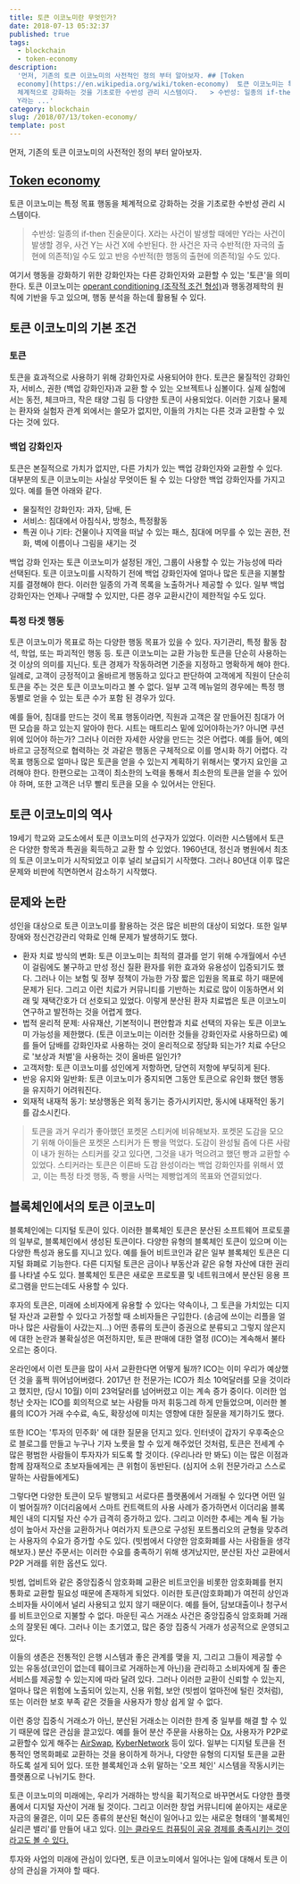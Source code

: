 ```yaml
---
title: 토큰 이코노미란 무엇인가?
date: 2018-07-13 05:32:37
published: true
tags:
  - blockchain
  - token-economy
description:
  '먼저, 기존의 토큰 이코노미의 사전적인 정의 부터 알아보자. ## [Token
  economy](https://en.wikipedia.org/wiki/token-economy)  토큰 이코노미는 특정 목표 행동을
  체계적으로 강화하는 것을 기초로한 수반성 관리 시스템이다.   > 수반성: 일종의 if-then 진술문이다. X라는 사건이 발생할 때에만
  Y라는 ...'
category: blockchain
slug: /2018/07/13/token-economy/
template: post
---
```


먼저, 기존의 토큰 이코노미의 사전적인 정의 부터 알아보자.

## [Token economy](https://en.wikipedia.org/wiki/token-economy)

토큰 이코노미는 특정 목표 행동을 체계적으로 강화하는 것을 기초로한 수반성 관리 시스템이다.

> 수반성: 일종의 if-then 진술문이다. X라는 사건이 발생할 때에만 Y라는 사건이 발생할 경우, 사건 Y는 사건 X에 수반된다. 한 사건은 자극 수반적(한 자극의 출현에 의존적)일 수도 있고 반응 수반적(한 행동의 출현에 의존적)일 수도 있다.

여기서 행동을 강화하기 위한 강화인자는 다른 강화인자와 교환할 수 있는 '토큰'을 의미한다. 토큰 이코노미는 [operant conditioning (조작적 조건 형성)](https://terms.naver.com/entry.nhn?docId=2118698&cid=41991&categoryId=41991)과 행동경제학의 원칙에 기반을 두고 있으며, 행동 분석을 하는데 활용될 수 있다.

## 토큰 이코노미의 기본 조건

### 토큰

토큰을 효과적으로 사용하기 위해 강화인자로 사용되어야 한다. 토큰은 물질적인 강화인자, 서비스, 권한 (백업 강화인자)과 교환 할 수 있는 오브젝트나 심볼이다. 실제 실험에서는 동전, 체크마크, 작은 태양 그림 등 다양한 토큰이 사용되었다. 이러한 기호나 물제는 환자와 실험자 관계 외에서는 쓸모가 없지만, 이들의 가치는 다른 것과 교환할 수 있다는 것에 있다.

### 백업 강화인자

토큰은 본질적으로 가치가 없지만, 다른 가치가 있는 백업 강화인자와 교환할 수 있다. 대부분의 토큰 이코노미는 사실상 무엇이든 될 수 있는 다양한 백업 강화인자를 가지고 있다. 예를 들면 아래와 같다.

- 물질적인 강화인자: 과자, 담배, 돈
- 서비스: 침대에서 아침식사, 방청소, 특정활동
- 특권 이나 기타: 건물이나 지역을 떠날 수 있는 패스, 침대에 머무를 수 있는 권한, 전화, 벽에 이름이나 그림을 새기는 것

백업 강화 인자는 토큰 이코노미가 설정된 개인, 그룹이 사용할 수 있는 가능성에 따라 선택된다. 토큰 이코노미를 시작하기 전에 백업 강화인자에 얼마나 많은 토큰을 지불할지를 결졍해야 한다. 이러한 일종의 가격 목록을 노출하거나 제공할 수 있다. 일부 백업 강화인자는 언제나 구매할 수 있지만, 다른 경우 교환시간이 제한적일 수도 있다.

### 특정 타겟 행동

토큰 이코노미가 목표로 하는 다양한 행동 목표가 있을 수 있다. 자기관리, 특정 활동 참석, 학업, 또는 파괴적인 행동 등. 토큰 이코노미는 교환 가능한 토큰을 단순히 사용하는 것 이상의 의미를 지닌다. 토큰 경제가 작동하려면 기준을 지정하고 명확하게 해야 한다. 일례로, 고객이 긍정적이고 올바르게 행동하고 있다고 판단하여 고객에게 직원이 단순히 토큰을 주는 것은 토큰 이코노미라고 볼 수 없다. 일부 고객 메뉴얼의 경우에는 특정 행동별로 얻을 수 있는 토큰 수가 포함 된 경우가 있다.

예를 들어, 침대를 만드는 것이 목표 행동이라면, 직원과 고객은 잘 만들어진 침대가 어떤 모습을 하고 있는지 알아야 한다. 시트는 매트리스 밑에 있어야하는가? 아니면 쿠션 위에 있어야 하는가? 그러나 이러한 자세한 사양을 만드는 것은 어렵다. 예를 들어, 예의바르고 긍정적으로 협력하는 것 과같은 행동은 구체적으로 이를 명시화 하기 어렵다. 각 목표 행동으로 얼마나 많은 토큰을 얻을 수 있는지 계획하기 위해서는 몇가지 요인을 고려해야 한다. 한편으로는 고객이 최소한의 노력을 통해서 최소한의 토큰을 얻을 수 있어야 하며, 또한 고객은 너무 빨리 토큰을 모을 수 있어서는 안된다.

## 토큰 이코노미의 역사

19세기 학교와 교도소에서 토큰 이코노미의 선구자가 있었다. 이러한 시스템에서 토큰은 다양한 항목과 특권을 획득하고 교환 할 수 있었다. 1960년대, 정신과 병원에서 최초의 토큰 이코노미가 시작되었고 이후 널리 보급되기 시작했다. 그러나 80년대 이후 많은 문제와 비판에 직면하면서 감소하기 시작했다.

## 문제와 논란

성인을 대상으로 토큰 이코노미를 활용하는 것은 많은 비판의 대상이 되었다. 또한 일부 장애와 정신건강관리 악화로 인해 문제가 발생하기도 했다.

- 환자 치료 방식의 변화: 토큰 이코노미는 최적의 결과를 얻기 위해 수개월에서 수년이 걸림에도 불구하고 만성 정신 질환 환자를 위한 효과와 유용성이 입증되기도 했다. 그러나 이는 보험 및 정부 정책이 가능한 가장 짧은 입원을 목표로 하기 때문에 문제가 된다. 그리고 이런 치료가 커뮤니티를 기반하는 치료로 많이 이동하면서 외래 및 재택간호가 더 선호되고 있었다. 이렇게 분산된 환자 치료법은 토큰 이코노미 연구하고 발전하는 것을 어렵게 했다.
- 법적 윤리적 문제: 사유재산, 기본적이니 편안함과 치료 선택의 자유는 토큰 이코노미 가능성을 제한했다. (토큰 이코노미는 이러한 것들을 강화인자로 사용하므로) 예를 들어 담배를 강화인자로 사용하는 것이 윤리적으로 정당화 되는가? 치료 수단으로 '보상과 처벌'을 사용하는 것이 올바른 일인가?
- 고객저항: 토큰 이코노미를 성인에게 저항하면, 당연히 저항에 부딪히게 된다.
- 반응 유지와 일반화: 토큰 이코노미가 중지되면 그동안 토큰으로 유인화 했던 행동을 유지하기 어려워진다.
- 외재적 내재적 동기: 보상행동은 외적 동기는 증가시키지만, 동시에 내재적인 동기를 감소시킨다.

> 토큰을 과거 우리가 좋아했던 포켓몬 스티커에 비유해보자. 포켓몬 도감을 모으기 위해 아이들은 포켓몬 스티커가 든 빵을 먹었다. 도감이 완성될 즘에 다른 사람이 내가 원하는 스티커를 갖고 있다면, 그것을 내가 먹으려고 했던 빵과 교환할 수 있었다. 스티커라는 토큰은 이른바 도감 완성이라는 백업 강화인자를 위해서 였고, 이는 특정 타겟 행동, 즉 빵을 사먹는 제빵업계의 목표와 연결되었다.

## 블록체인에서의 토큰 이코노미

블록체인에는 디지털 토큰이 있다. 이러한 블록체인 토큰은 분산된 소프트웨어 프로토콜의 일부로, 블록체인에서 생성된 토큰이다. 다양한 유형의 블록체인 토큰이 있으며 이는 다양한 특성과 용도를 지니고 있다. 예를 들어 비트코인과 같은 일부 블록체인 토큰은 디지털 화폐로 기능한다. 다른 디지털 토큰은 금이나 부동산과 같은 유형 자산에 대한 권리를 나타낼 수도 있다. 블록체인 토큰은 새로운 프로토콜 및 네트워크에서 분산된 응용 프로그램을 만드는데도 사용할 수 있다.

후자의 토큰은, 미래에 소비자에게 유용할 수 있다는 약속이나, 그 토큰을 가치있는 디지털 자산과 교환할 수 있다고 가정할 때 소비자들은 구입한다. (송금에 쓰이는 리플을 얼마나 많은 사람들이 사갔는지...) 어떤 종류의 토큰이 증권으로 분류되고 그렇지 않은지에 대한 논란과 불확실성은 여전하지만, 토큰 판매에 대한 열정 (ICO)는 계속해서 불타오르는 중이다.

온라인에서 이런 토큰을 많이 사서 교환한다면 어떻게 될까? ICO는 이미 우리가 예상했던 것을 훌쩍 뛰어넘어버렸다. 2017년 한 전문가는 ICO가 최소 10억달러를 모을 것이라고 했지만, (당시 10월) 이미 23억달러를 넘어버렸고 이는 계속 증가 중이다. 이러한 엄청난 숫자는 ICO를 회의적으로 보는 사람들 마저 휘둥그레 하게 만들었으며, 이러한 볼륨의 ICO가 거래 수수료, 속도, 확장성에 미치는 영향에 대한 질문을 제기하기도 했다.

또한 ICO는 '투자의 민주화' 에 대한 질문을 던지고 있다. 인터넷이 갑자기 우후죽순으로 블로그를 만들고 누구나 기자 노릇을 할 수 있게 해주었던 것처럼, 토큰은 전세계 수많은 평범한 사람들이 투자자가 되도록 할 것이다. (우리나라 만 봐도) 이는 많은 이점과 함께 잠재적으로 초보자들에게는 큰 위험이 동반된다. (심지어 소위 전문가라고 스스로 말하는 사람들에게도)

그렇다면 다양한 토큰이 모두 발행되고 서로다른 플랫폼에서 거래될 수 있다면 어떤 일이 벌어질까? 이더리움에서 스마트 컨트랙트의 사용 사례가 증가하면서 이더리움 블록체인 내의 디지털 자산 수가 급격히 증가하고 있다. 그리고 이러한 추세는 계속 될 가능성이 높아서 자산을 교환하거나 여러가지 토큰으로 구성된 포트폴리오의 균형을 맞추려는 사용자의 수요가 증가할 수도 있다. (빗썸에서 다양한 암호화폐를 사는 사람들을 생각해보자.) 분산 주문서는 이러한 수요를 충족하기 위해 생겨났지만, 분산된 자산 교환에서 P2P 거래를 위한 옵션도 있다.

빗썸, 업비트와 같은 중앙집중식 암호화폐 교환은 비트코인을 비롯한 암호화폐를 현지 통화로 교환할 필요성 때문에 존재하게 되었다. 이러한 토큰(암호화폐)가 여전히 상인과 소비자들 사이에서 널리 사용되고 있지 않기 때문이다. 예를 들어, 담보대출이나 청구서를 비트코인으로 지불할 수 없다. 마운틴 곡스 거래소 사건은 중앙집중식 암호화폐 거래소의 잘못된 예다. 그러나 이는 초기였고, 많은 중앙 집중식 거래가 성공적으로 운영되고 있다.

이들의 생존은 전통적인 은행 시스템과 좋은 관계를 맺을 지, 그리고 그들이 제공할 수 있는 유동성(코인이 없는데 훼이크로 거래하는게 아닌)을 관리하고 소비자에게 질 좋은 서비스를 제공할 수 있는지에 따라 달려 있다. 그러나 이러한 교환이 신뢰할 수 있는지, 얼마나 많은 위험에 노출되어 있는지, 신용 위험, 보안 (빗썸이 얼마전에 털린 것처럼), 또는 이러한 보호 부족 같은 것들을 사용자가 항상 쉽게 알 수 없다.

이런 중앙 집중식 거래소가 아닌, 분산된 거래소는 이러한 한계 중 일부를 해결 할 수 있기 때문에 많은 관심을 끌고있다. 예를 들어 분산 주문을 사용하는 [Ox](https://0xproject.com/), 사용자가 P2P로 교환할수 있게 해주는 [AirSwap](https://www.airswap.io/), [KyberNetwork](https://kyber.network/) 등이 있다. 일부는 디지털 토큰을 전통적인 명목화폐로 교환하는 것을 용이하게 하거나, 다양한 유형의 디지털 토큰을 교환하도록 설게 되어 있다. 또한 블록체인과 소위 말하는 '오프 체인' 시스템을 작동시키는 플랫폼으로 나뉘기도 한다.

토큰 이코노미의 미래에는, 우리가 거래하는 방식을 획기적으로 바꾸면서도 다양한 플랫폼에서 디지털 자산이 거래 될 것이다. 그리고 이러한 창업 커뮤니티에 쏟아지는 새로운 자금의 물결은, 이미 모든 종류의 분산된 혁신이 일어나고 있는 새로운 형태의 '블록체인 실리콘 밸리'를 만들어 내고 있다. [이는 클라우드 컴퓨팅이 공유 경제를 충족시키는 것이라고도 볼 수 있다.](https://www.forbes.com/sites/laurashin/2017/07/10/the-emperors-new-coins-how-initial-coin-offerings-fueled-a-100-billion-crypto-bubble/#548163196ece)

투자와 사업의 미래에 관심이 있다면, 토큰 이코노미에서 일어나는 일에 대해서 토큰 이상의 관심을 가져야 할 때다.
